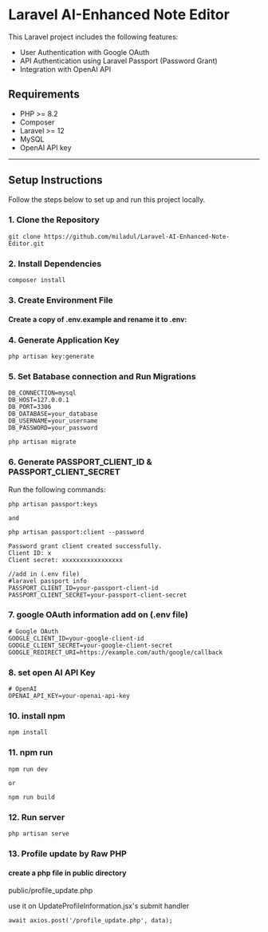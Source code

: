 # Laravel AI-Enhanced Note Editor

This Laravel project includes the following features:
- User Authentication with Google OAuth
- API Authentication using Laravel Passport (Password Grant)
- Integration with OpenAI API

## Requirements

- PHP >= 8.2
- Composer
- Laravel >= 12
- MySQL
- OpenAI API key

---

## Setup Instructions

Follow the steps below to set up and run this project locally.

### 1. Clone the Repository

```
git clone https://github.com/miladul/Laravel-AI-Enhanced-Note-Editor.git

```

### 2. Install Dependencies
```
composer install
```
### 3. Create Environment File
#### Create a copy of .env.example and rename it to .env:

### 4. Generate Application Key
```
php artisan key:generate
```
### 5. Set Batabase connection and Run Migrations
```
DB_CONNECTION=mysql
DB_HOST=127.0.0.1
DB_PORT=3306
DB_DATABASE=your_database
DB_USERNAME=your_username
DB_PASSWORD=your_password
```
```
php artisan migrate
```
### 6. Generate PASSPORT_CLIENT_ID & PASSPORT_CLIENT_SECRET

Run the following commands:
```
php artisan passport:keys

and

php artisan passport:client --password

Password grant client created successfully.
Client ID: x
Client secret: xxxxxxxxxxxxxxxxx

//add in (.env file)
#laravel passport info
PASSPORT_CLIENT_ID=your-passport-client-id
PASSPORT_CLIENT_SECRET=your-passport-client-secret
```
### 7. google OAuth information add on (.env file)
```
# Google OAuth
GOOGLE_CLIENT_ID=your-google-client-id
GOOGLE_CLIENT_SECRET=your-google-client-secret
GOOGLE_REDIRECT_URI=https://example.com/auth/google/callback
```
### 8. set open AI API Key
```
# OpenAI
OPENAI_API_KEY=your-openai-api-key
```

### 10. install npm
```
npm install
```

### 11. npm run
```
npm run dev

or 

npm run build
```

### 12. Run server
```
php artisan serve
```
### 13. Profile update by Raw PHP
#### create a php file in public directory 
public/profile_update.php

use it on UpdateProfileInformation.jsx's submit handler
```
await axios.post('/profile_update.php', data);
```
